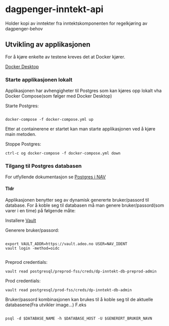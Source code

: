 # dagpenger-inntekt-api
Holder kopi av inntekter fra inntektskomponenten for regelkjøring av dagpenger-behov


## Utvikling av applikasjonen

For å kjøre enkelte av testene kreves det at Docker kjører.

[Docker Desktop](https://www.docker.com/products/docker-desktop)


### Starte applikasjonen lokalt

Applikasjonen har avhengigheter til Postgres som kan kjøres
opp lokalt vha Docker Compose(som følger med Docker Desktop) 


Starte Postgres: 
```

docker-compose -f docker-compose.yml up

```
Etter at containerene er startet kan man starte applikasjonen ved å kjøre main metoden.


Stoppe Postgres:

```
ctrl-c og docker-compose -f docker-compose.yml down 

```

### Tilgang til Postgres databasen

For utfyllende dokumentasjon se [Postgres i NAV](https://github.com/navikt/utvikling/blob/master/PostgreSQL.md)

#### Tldr

Applikasjonen benytter seg av dynamisk genererte bruker/passord til database.
For å koble seg til databasen må man genere bruker/passord(som varer i en time)
på følgende måte:

Installere [Vault](https://www.vaultproject.io/downloads.html)

Generere bruker/passord: 

```

export VAULT_ADDR=https://vault.adeo.no USER=NAV_IDENT
vault login -method=oidc


```

Preprod credentials:

```
vault read postgresql/preprod-fss/creds/dp-inntekt-db-preprod-admin

```

Prod credentials:

```
vault read postgresql/prod-fss/creds/dp-inntekt-db-admin

```

Bruker/passord kombinasjonen kan brukes til å koble seg til de aktuelle databasene(Fra utvikler image...)
F.eks

```

psql -d $DATABASE_NAME -h $DATABASE_HOST -U $GENERERT_BRUKER_NAVN

```


